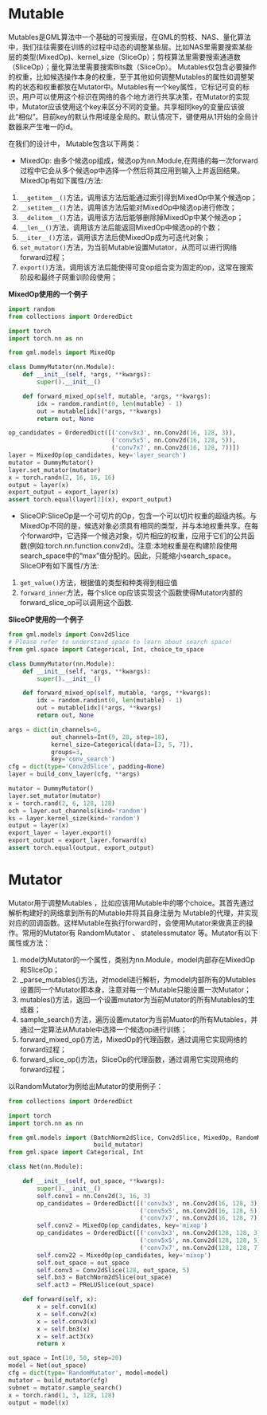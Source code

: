 # Mutable
Mutables是GML算法中一个基础的可搜索层，在GML的剪枝、NAS、量化算法中，我们往往需要在训练的过程中动态的调整某些层。⽐如NAS⾥需要搜索某些层的类型(MixedOp)、kernel_size（SliceOp）；剪枝算法⾥需要搜索通道数（SliceOp）；量化算法⾥需要搜索Bits数（SliceOp）。
Mutables仅包含必要操作的权重，比如候选操作本身的权重，至于其他如何调整Mutables的属性如调整架构的状态和权重都放在Mutator中。Mutables有一个key属性，它标记可变的标识，用户可以使用这个标识在网络的各个地方进行共享决策，在Mutator的实现中，Mutator应该使用这个key来区分不同的变量。共享相同key的变量应该彼此“相似”。目前key的默认作用域是全局的。默认情况下，键使用从1开始的全局计数器来产生唯一的id。

在我们的设计中， Mutable包含以下两类：
- MixedOp: 由多个候选op组成，候选op为nn.Module,在网络的每一次forward过程中它会从多个候选op中选择一个然后将其应用到输入上并返回结果。MixedOp有如下属性/方法:

1. `__getitem__()`方法，调用该方法后能通过索引得到MixedOp中某个候选op；
2. `__setitem__()`方法，调用该方法后能对MixedOp中候选op进行修改；
3. `__delitem__()`方法，调用该方法后能够删除掉MixedOp中某个候选op；
4. `__len__()`方法，调用该方法后能返回MixedOp中候选op的个数；
5. `__iter__()`方法，调用该方法后使MixedOp成为可迭代对象；
6. `set_mutator()`方法，为当前Mutable设置Mutator，从而可以进行网络forward过程；
7. `export()`方法，调用该方法后能使得可变op组合变为固定的op，这常在搜索阶段和最终子网重训阶段使用；

**MixedOp使用的一个例子**

```python
import random
from collections import OrderedDict

import torch
import torch.nn as nn

from gml.models import MixedOp

class DummyMutator(nn.Module):
    def __init__(self, *args, **kwargs):
        super().__init__()

    def forward_mixed_op(self, mutable, *args, **kwargs):
        idx = random.randint(0, len(mutable) - 1)
        out = mutable[idx](*args, **kwargs)
        return out, None

op_candidates = OrderedDict([('conv3x3', nn.Conv2d(16, 128, 3)),
                             ('conv5x5', nn.Conv2d(16, 128, 5)),
                             ('conv7x7', nn.Conv2d(16, 128, 7))])
layer = MixedOp(op_candidates, key='layer_search')
mutator = DummyMutator()
layer.set_mutator(mutator)
x = torch.randn(2, 16, 16, 16)
output = layer(x)
export_output = export_layer(x)
assert torch.equal(layer[2](x), export_output)
```
- SliceOP:SliceOp是一个可切片的Op，包含一个可以切片权重的超级内核。与MixedOp不同的是，候选对象必须具有相同的类型，并与本地权重共享。在每个forward中，它选择一个候选对象，切片相应的权重，应用于它们的公共函数(例如:torch.nn.function.conv2d)。注意:本地权重是在构建阶段使用search_space中的“max”值分配的。因此，只能缩小search_space。SliceOP有如下属性/方法:

1. `get_value()`方法，根据值的类型和种类得到相应值
2. `forward_inner`方法，每个slice op应该实现这个函数使得Mutator内部的forward_slice_op可以调用这个函数.

**SliceOP使用的一个例子**

```python
from gml.models import Conv2dSlice
# Please refer to understand_space to learn about search space!
from gml.space import Categorical, Int, choice_to_space

class DummyMutator(nn.Module):
    def __init__(self, *args, **kwargs):
        super().__init__()

    def forward_mixed_op(self, mutable, *args, **kwargs):
        idx = random.randint(0, len(mutable) - 1)
        out = mutable[idx](*args, **kwargs)
        return out, None

args = dict(in_channels=6,
            out_channels=Int(9, 28, step=18),
            kernel_size=Categorical(data=[3, 5, 7]),
            groups=3,
            key='conv_search')
cfg = dict(type='Conv2dSlice', padding=None)
layer = build_conv_layer(cfg, **args)

mutator = DummyMutator()
layer.set_mutator(mutator)
x = torch.rand(2, 6, 128, 128)
och = layer.out_channels(kind='random')
ks = layer.kernel_size(kind='random')
output = layer(x)
export_layer = layer.export()
export_output = export_layer.forward(x)
assert torch.equal(output, export_output)
```
# Mutator
Mutator⽤于调整Mutables ，⽐如应该⽤Mutable中的哪个choice。其⾸先通过解析构建好的⽹络拿到所有的Mutable并将其⾃⾝注册为 Mutable的代理，并实现对应的回调函数。这样Mutable在执⾏forward时，会使⽤Mutator来做真正的操作。常⽤的Mutator有 RandomMutator 、 statelessmutator 等。Mutator有以下属性或方法：

1. model为Mutator的一个属性，类别为nn.Module，model内部存在MixedOp和SliceOp；
2. _parse_mutables()方法，对model进行解析，为model内部所有的Mutables设置同一个Mutator即本身，注意对每一个Mutable只能设置一次Mutator；
3. mutables()方法，返回一个设置mutator为当前Mutator的所有Mutables的生成器；
4. sample_search()方法，遍历设置mutator为当前Muator的所有Mutables，并通过一定算法从Mutable中选择一个候选op进行训练；
5. forward_mixed_op()方法，MixedOp的代理函数，通过调用它实现网络的forward过程；
6. forward_slice_op()方法，SliceOp的代理函数，通过调用它实现网络的forward过程；

以RandomMutator为例给出Mutator的使用例子：
```python
from collections import OrderedDict

import torch
import torch.nn as nn

from gml.models import (BatchNorm2dSlice, Conv2dSlice, MixedOp, RandomMutator,
                        build_mutator)
from gml.space import Categorical, Int

class Net(nn.Module):

    def __init__(self, out_space, **kwargs):
        super().__init__()
        self.conv1 = nn.Conv2d(3, 16, 3)
        op_candidates = OrderedDict([('conv3x3', nn.Conv2d(16, 128, 3)),
                                     ('conv5x5', nn.Conv2d(16, 128, 5)),
                                     ('conv7x7', nn.Conv2d(16, 128, 7))])
        self.conv2 = MixedOp(op_candidates, key='mixop')
        op_candidates = OrderedDict([('conv3x3', nn.Conv2d(128, 128, 3)),
                                     ('conv5x5', nn.Conv2d(128, 128, 5)),
                                     ('conv7x7', nn.Conv2d(128, 128, 7))])
        self.conv22 = MixedOp(op_candidates, key='mixop')
        self.out_space = out_space
        self.conv3 = Conv2dSlice(128, out_space, 5)
        self.bn3 = BatchNorm2dSlice(out_space)
        self.act3 = PReLUSlice(out_space)

    def forward(self, x):
        x = self.conv1(x)
        x = self.conv2(x)
        x = self.conv3(x)
        x = self.bn3(x)
        x = self.act3(x)
        return x

out_space = Int(10, 50, step=20)
model = Net(out_space)
cfg = dict(type='RandomMutator', model=model)
mutator = build_mutator(cfg)
subnet = mutator.sample_search()
x = torch.rand(1, 3, 128, 128)
output = model(x)
```

